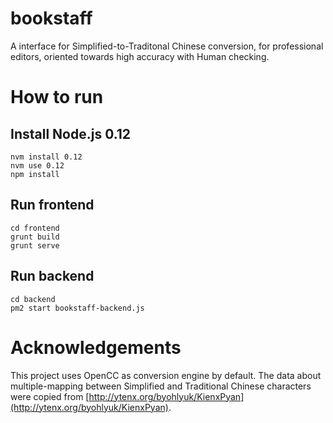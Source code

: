 # bookstaff
A interface for Simplified-to-Traditonal Chinese conversion, for professional editors, oriented towards high accuracy with Human checking.

# How to run

## Install Node.js 0.12

```
nvm install 0.12
nvm use 0.12
npm install
```

## Run frontend
```
cd frontend
grunt build
grunt serve
```

## Run backend
```
cd backend
pm2 start bookstaff-backend.js
```

# Acknowledgements
This project uses OpenCC as conversion engine by default.
The data about multiple-mapping between Simplified and Traditional Chinese characters were copied from [http://ytenx.org/byohlyuk/KienxPyan](http://ytenx.org/byohlyuk/KienxPyan).
